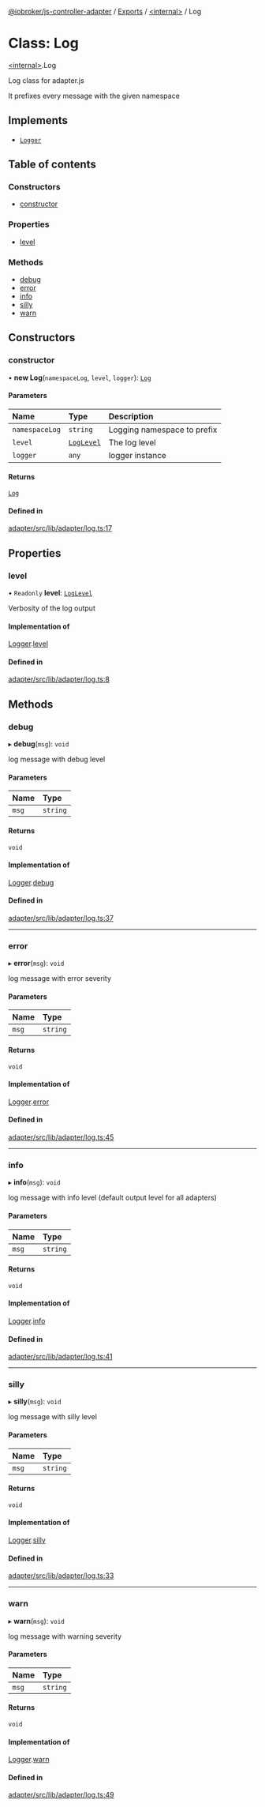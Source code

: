 [@iobroker/js-controller-adapter](../README.md) / [Exports](../modules.md) / [\<internal\>](../modules/internal_.md) / Log

# Class: Log

[\<internal\>](../modules/internal_.md).Log

Log class for adapter.js

It prefixes every message with the given namespace

## Implements

- [`Logger`](../interfaces/internal_.Logger.md)

## Table of contents

### Constructors

- [constructor](internal_.Log.md#constructor)

### Properties

- [level](internal_.Log.md#level)

### Methods

- [debug](internal_.Log.md#debug)
- [error](internal_.Log.md#error)
- [info](internal_.Log.md#info)
- [silly](internal_.Log.md#silly)
- [warn](internal_.Log.md#warn)

## Constructors

### constructor

• **new Log**(`namespaceLog`, `level`, `logger`): [`Log`](internal_.Log.md)

#### Parameters

| Name | Type | Description |
| :------ | :------ | :------ |
| `namespaceLog` | `string` | Logging namespace to prefix |
| `level` | [`LogLevel`](../modules/internal_.md#loglevel) | The log level |
| `logger` | `any` | logger instance |

#### Returns

[`Log`](internal_.Log.md)

#### Defined in

[adapter/src/lib/adapter/log.ts:17](https://github.com/ioBroker/ioBroker.js-controller/blob/f267270b9/packages/adapter/src/lib/adapter/log.ts#L17)

## Properties

### level

• `Readonly` **level**: [`LogLevel`](../modules/internal_.md#loglevel)

Verbosity of the log output

#### Implementation of

[Logger](../interfaces/internal_.Logger.md).[level](../interfaces/internal_.Logger.md#level)

#### Defined in

[adapter/src/lib/adapter/log.ts:8](https://github.com/ioBroker/ioBroker.js-controller/blob/f267270b9/packages/adapter/src/lib/adapter/log.ts#L8)

## Methods

### debug

▸ **debug**(`msg`): `void`

log message with debug level

#### Parameters

| Name | Type |
| :------ | :------ |
| `msg` | `string` |

#### Returns

`void`

#### Implementation of

[Logger](../interfaces/internal_.Logger.md).[debug](../interfaces/internal_.Logger.md#debug)

#### Defined in

[adapter/src/lib/adapter/log.ts:37](https://github.com/ioBroker/ioBroker.js-controller/blob/f267270b9/packages/adapter/src/lib/adapter/log.ts#L37)

___

### error

▸ **error**(`msg`): `void`

log message with error severity

#### Parameters

| Name | Type |
| :------ | :------ |
| `msg` | `string` |

#### Returns

`void`

#### Implementation of

[Logger](../interfaces/internal_.Logger.md).[error](../interfaces/internal_.Logger.md#error)

#### Defined in

[adapter/src/lib/adapter/log.ts:45](https://github.com/ioBroker/ioBroker.js-controller/blob/f267270b9/packages/adapter/src/lib/adapter/log.ts#L45)

___

### info

▸ **info**(`msg`): `void`

log message with info level (default output level for all adapters)

#### Parameters

| Name | Type |
| :------ | :------ |
| `msg` | `string` |

#### Returns

`void`

#### Implementation of

[Logger](../interfaces/internal_.Logger.md).[info](../interfaces/internal_.Logger.md#info)

#### Defined in

[adapter/src/lib/adapter/log.ts:41](https://github.com/ioBroker/ioBroker.js-controller/blob/f267270b9/packages/adapter/src/lib/adapter/log.ts#L41)

___

### silly

▸ **silly**(`msg`): `void`

log message with silly level

#### Parameters

| Name | Type |
| :------ | :------ |
| `msg` | `string` |

#### Returns

`void`

#### Implementation of

[Logger](../interfaces/internal_.Logger.md).[silly](../interfaces/internal_.Logger.md#silly)

#### Defined in

[adapter/src/lib/adapter/log.ts:33](https://github.com/ioBroker/ioBroker.js-controller/blob/f267270b9/packages/adapter/src/lib/adapter/log.ts#L33)

___

### warn

▸ **warn**(`msg`): `void`

log message with warning severity

#### Parameters

| Name | Type |
| :------ | :------ |
| `msg` | `string` |

#### Returns

`void`

#### Implementation of

[Logger](../interfaces/internal_.Logger.md).[warn](../interfaces/internal_.Logger.md#warn)

#### Defined in

[adapter/src/lib/adapter/log.ts:49](https://github.com/ioBroker/ioBroker.js-controller/blob/f267270b9/packages/adapter/src/lib/adapter/log.ts#L49)
